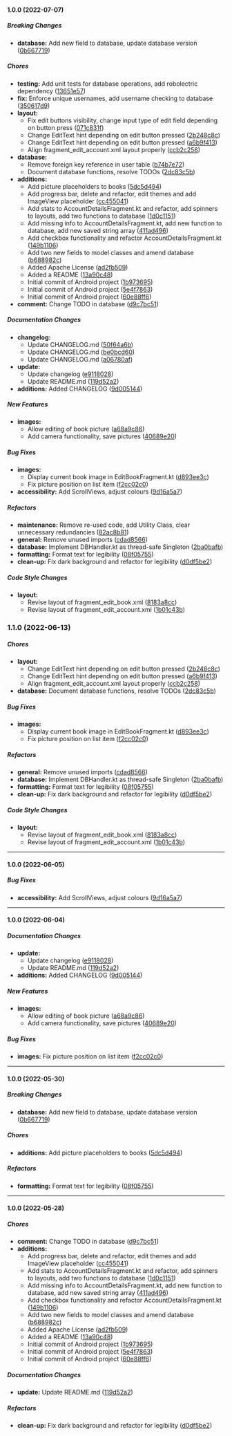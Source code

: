#### 1.0.0 (2022-07-07)

##### Breaking Changes

* **database:**  Add new field to database, update database version ([0b667719](https://github.com/Mr-Chunky/SpellBooks/commit/0b6677193777024b00477cd4f860da64f313c971))

##### Chores

* **testing:**  Add unit tests for database operations, add robolectric dependency ([13651e57](https://github.com/Mr-Chunky/SpellBooks/commit/13651e57b3cc33f1809641c45db318ef58ed25d5))
* **fix:**  Enforce unique usernames, add username checking to database ([350617d9](https://github.com/Mr-Chunky/SpellBooks/commit/350617d9015eb8c8ee365d46b11f01f2dbb63420))
* **layout:**
  *  Fix edit buttons visibility, change input type of edit field depending on button press ([071c831f](https://github.com/Mr-Chunky/SpellBooks/commit/071c831f4915ea4fa728dc4d2788f8b5e39528bc))
  *  Change EditText hint depending on edit button pressed ([2b248c8c](https://github.com/Mr-Chunky/SpellBooks/commit/2b248c8cab4234b895cba5f5784c98b9df8fd6f3))
  *  Change EditText hint depending on edit button pressed ([a6b9f413](https://github.com/Mr-Chunky/SpellBooks/commit/a6b9f413325364ff17fedbea5f46755e6b99f2cc))
  *  Align fragment_edit_account.xml layout properly ([ccb2c258](https://github.com/Mr-Chunky/SpellBooks/commit/ccb2c25818926a9714a600e9c38306397aab8976))
* **database:**
  *  Remove foreign key reference in user table ([b74b7e72](https://github.com/Mr-Chunky/SpellBooks/commit/b74b7e72c6db8b6bd3c1c71eba68c0a3581402af))
  *  Document database functions, resolve TODOs ([2dc83c5b](https://github.com/Mr-Chunky/SpellBooks/commit/2dc83c5bc9220829c66b356666120b173991635d))
* **additions:**
  *  Add picture placeholders to books ([5dc5d494](https://github.com/Mr-Chunky/SpellBooks/commit/5dc5d4944998286b17e70e18eceaceefa0a0cfea))
  *  Add progress bar, delete and refactor, edit themes and add ImageView placeholder ([cc455041](https://github.com/Mr-Chunky/SpellBooks/commit/cc45504105ebe4542448df2ba410a20b43f9ce16))
  *  Add stats to AccountDetailsFragment.kt and refactor, add spinners to layouts, add two functions to database ([1d0c1151](https://github.com/Mr-Chunky/SpellBooks/commit/1d0c11510311a6fd5a42c7adf21b0f3bd319b1bb))
  *  Add missing info to AccountDetailsFragment.kt, add new function to database, add new saved string array ([411ad496](https://github.com/Mr-Chunky/SpellBooks/commit/411ad496ccb1de70051a7a10352ca853218df1e1))
  *  Add checkbox functionality and refactor AccountDetailsFragment.kt ([149b1106](https://github.com/Mr-Chunky/SpellBooks/commit/149b1106bd5bb5150e229899ef497ad20ac2039b))
  *  Add two new fields to model classes and amend database ([b688982c](https://github.com/Mr-Chunky/SpellBooks/commit/b688982cad21cfbcb14f3bc20187a313a590dafb))
  *  Added Apache License ([ad2fb509](https://github.com/Mr-Chunky/SpellBooks/commit/ad2fb509b13ecad145460cbc8f1d29f33bd6c16d))
  *  Added a README ([13a90c48](https://github.com/Mr-Chunky/SpellBooks/commit/13a90c4867bfca45670b101b73ad8c097b06b421))
  *  Initial commit of Android project ([1b973695](https://github.com/Mr-Chunky/SpellBooks/commit/1b973695f3af5cd35f10b305f05652b66021304f))
  *  Initial commit of Android project ([5e4f7863](https://github.com/Mr-Chunky/SpellBooks/commit/5e4f78633423624468221def01a9dfbd4f80b2dd))
  *  Initial commit of Android project ([60e88ff6](https://github.com/Mr-Chunky/SpellBooks/commit/60e88ff6ba5ad9babe8b7b91a8d3cd003ee55b6c))
* **comment:**  Change TODO in database ([d9c7bc51](https://github.com/Mr-Chunky/SpellBooks/commit/d9c7bc51a3adc7213a7dcfad74564005947b0a97))

##### Documentation Changes

* **changelog:**
  *  Update CHANGELOG.md ([50f64a6b](https://github.com/Mr-Chunky/SpellBooks/commit/50f64a6bc25c0c2fe28509a852a1e23df238c755))
  *  Update CHANGELOG.md ([be0bcd60](https://github.com/Mr-Chunky/SpellBooks/commit/be0bcd60c24da3627b6c669454f58edbc6e85738))
  *  Update CHANGELOG.md ([a06780af](https://github.com/Mr-Chunky/SpellBooks/commit/a06780af6db60155e20a7a1a8dc4cf02cc1f3b46))
* **update:**
  *  Update changelog ([e9118028](https://github.com/Mr-Chunky/SpellBooks/commit/e911802838fdc85b3ad10164faccddccfbe6065c))
  *  Update README.md ([119d52a2](https://github.com/Mr-Chunky/SpellBooks/commit/119d52a2a54f545ac2f3d39bd08ec515a1db2b5a))
* **additions:**  Added CHANGELOG ([9d005144](https://github.com/Mr-Chunky/SpellBooks/commit/9d005144491ac8555ff1fa63e4635e1db9f08577))

##### New Features

* **images:**
  *  Allow editing of book picture ([a68a9c86](https://github.com/Mr-Chunky/SpellBooks/commit/a68a9c8605106004c7aed420ecd2a3d876f0d531))
  *  Add camera functionality, save pictures ([40689e20](https://github.com/Mr-Chunky/SpellBooks/commit/40689e205f01a52187dd4f9b1bd020839a4f9be1))

##### Bug Fixes

* **images:**
  *  Display current book image in EditBookFragment.kt ([d893ee3c](https://github.com/Mr-Chunky/SpellBooks/commit/d893ee3cc1fcdfea8541f5b43300a4e6ac2ae55b))
  *  Fix picture position on list item ([f2cc02c0](https://github.com/Mr-Chunky/SpellBooks/commit/f2cc02c0d16da1e3dc0f14dc16a18e9acbebbe3a))
* **accessibility:**  Add ScrollViews, adjust colours ([9d16a5a7](https://github.com/Mr-Chunky/SpellBooks/commit/9d16a5a794668121b2b1f9ab3bba6685647c26ed))

##### Refactors

* **maintenance:**  Remove re-used code, add Utility Class, clear unnecessary redundancies ([82ac8b81](https://github.com/Mr-Chunky/SpellBooks/commit/82ac8b8185334fa72a17cc93c3e9c03a58ed2ad5))
* **general:**  Remove unused imports ([cdad8566](https://github.com/Mr-Chunky/SpellBooks/commit/cdad8566fb0646f8354297c3a5e369b03e5bdcfe))
* **database:**  Implement DBHandler.kt as thread-safe Singleton ([2ba0bafb](https://github.com/Mr-Chunky/SpellBooks/commit/2ba0bafb09bda5eb527fa9e6f0cb11d6a0f991e7))
* **formatting:**  Format text for legibility ([08f05755](https://github.com/Mr-Chunky/SpellBooks/commit/08f0575555a42f6c4c6193bbc4ae12b4e8b8a5a5))
* **clean-up:**  Fix dark background and refactor for legibility ([d0df5be2](https://github.com/Mr-Chunky/SpellBooks/commit/d0df5be28e9fea2ad9179a50f23c80465170989d))

##### Code Style Changes

* **layout:**
  *  Revise layout of fragment_edit_book.xml ([8183a8cc](https://github.com/Mr-Chunky/SpellBooks/commit/8183a8cc4e0a7a08abec65b0994091b3b53ac203))
  *  Revise layout of fragment_edit_account.xml ([1b01c43b](https://github.com/Mr-Chunky/SpellBooks/commit/1b01c43b2efe0cd6af20914e37d01d21651d28d8))

### 1.1.0 (2022-06-13)

##### Chores

* **layout:**
  *  Change EditText hint depending on edit button pressed ([2b248c8c](https://github.com/Mr-Chunky/SpellBooks/commit/2b248c8cab4234b895cba5f5784c98b9df8fd6f3))
  *  Change EditText hint depending on edit button pressed ([a6b9f413](https://github.com/Mr-Chunky/SpellBooks/commit/a6b9f413325364ff17fedbea5f46755e6b99f2cc))
  *  Align fragment_edit_account.xml layout properly ([ccb2c258](https://github.com/Mr-Chunky/SpellBooks/commit/ccb2c25818926a9714a600e9c38306397aab8976))
* **database:**  Document database functions, resolve TODOs ([2dc83c5b](https://github.com/Mr-Chunky/SpellBooks/commit/2dc83c5bc9220829c66b356666120b173991635d))

##### Bug Fixes

* **images:**
  *  Display current book image in EditBookFragment.kt ([d893ee3c](https://github.com/Mr-Chunky/SpellBooks/commit/d893ee3cc1fcdfea8541f5b43300a4e6ac2ae55b))
  *  Fix picture position on list item ([f2cc02c0](https://github.com/Mr-Chunky/SpellBooks/commit/f2cc02c0d16da1e3dc0f14dc16a18e9acbebbe3a))

##### Refactors

* **general:**  Remove unused imports ([cdad8566](https://github.com/Mr-Chunky/SpellBooks/commit/cdad8566fb0646f8354297c3a5e369b03e5bdcfe))
* **database:**  Implement DBHandler.kt as thread-safe Singleton ([2ba0bafb](https://github.com/Mr-Chunky/SpellBooks/commit/2ba0bafb09bda5eb527fa9e6f0cb11d6a0f991e7))
* **formatting:**  Format text for legibility ([08f05755](https://github.com/Mr-Chunky/SpellBooks/commit/08f0575555a42f6c4c6193bbc4ae12b4e8b8a5a5))
* **clean-up:**  Fix dark background and refactor for legibility ([d0df5be2](https://github.com/Mr-Chunky/SpellBooks/commit/d0df5be28e9fea2ad9179a50f23c80465170989d))

##### Code Style Changes

* **layout:**
  *  Revise layout of fragment_edit_book.xml ([8183a8cc](https://github.com/Mr-Chunky/SpellBooks/commit/8183a8cc4e0a7a08abec65b0994091b3b53ac203))
  *  Revise layout of fragment_edit_account.xml ([1b01c43b](https://github.com/Mr-Chunky/SpellBooks/commit/1b01c43b2efe0cd6af20914e37d01d21651d28d8))

------------------------------------------------------------------------

#### 1.0.0 (2022-06-05)

##### Bug Fixes

* **accessibility:**  Add ScrollViews, adjust colours ([9d16a5a7](https://github.com/Mr-Chunky/SpellBooks/commit/9d16a5a794668121b2b1f9ab3bba6685647c26ed))

------------------------------------------------------------------------

#### 1.0.0 (2022-06-04)

##### Documentation Changes

* **update:**
  *  Update changelog ([e9118028](https://github.com/Mr-Chunky/SpellBooks/commit/e911802838fdc85b3ad10164faccddccfbe6065c))
  *  Update README.md ([119d52a2](https://github.com/Mr-Chunky/SpellBooks/commit/119d52a2a54f545ac2f3d39bd08ec515a1db2b5a))
* **additions:**  Added CHANGELOG ([9d005144](https://github.com/Mr-Chunky/SpellBooks/commit/9d005144491ac8555ff1fa63e4635e1db9f08577))

##### New Features

* **images:**
  *  Allow editing of book picture ([a68a9c86](https://github.com/Mr-Chunky/SpellBooks/commit/a68a9c8605106004c7aed420ecd2a3d876f0d531))
  *  Add camera functionality, save pictures ([40689e20](https://github.com/Mr-Chunky/SpellBooks/commit/40689e205f01a52187dd4f9b1bd020839a4f9be1))

##### Bug Fixes

* **images:**  Fix picture position on list item ([f2cc02c0](https://github.com/Mr-Chunky/SpellBooks/commit/f2cc02c0d16da1e3dc0f14dc16a18e9acbebbe3a))

------------------------------------------------------------------------

#### 1.0.0 (2022-05-30)

##### Breaking Changes

* **database:**  Add new field to database, update database version ([0b667719](https://github.com/Mr-Chunky/SpellBooks/commit/0b6677193777024b00477cd4f860da64f313c971))

##### Chores

* **additions:**  Add picture placeholders to books ([5dc5d494](https://github.com/Mr-Chunky/SpellBooks/commit/5dc5d4944998286b17e70e18eceaceefa0a0cfea))

##### Refactors

* **formatting:**  Format text for legibility ([08f05755](https://github.com/Mr-Chunky/SpellBooks/commit/08f0575555a42f6c4c6193bbc4ae12b4e8b8a5a5))

------------------------------------------------------------------------

#### 1.0.0 (2022-05-28)

##### Chores

* **comment:**  Change TODO in database ([d9c7bc51](https://github.com/Mr-Chunky/SpellBooks/commit/d9c7bc51a3adc7213a7dcfad74564005947b0a97))
* **additions:**
  *  Add progress bar, delete and refactor, edit themes and add ImageView placeholder ([cc455041](https://github.com/Mr-Chunky/SpellBooks/commit/cc45504105ebe4542448df2ba410a20b43f9ce16))
  *  Add stats to AccountDetailsFragment.kt and refactor, add spinners to layouts, add two functions to database ([1d0c1151](https://github.com/Mr-Chunky/SpellBooks/commit/1d0c11510311a6fd5a42c7adf21b0f3bd319b1bb))
  *  Add missing info to AccountDetailsFragment.kt, add new function to database, add new saved string array ([411ad496](https://github.com/Mr-Chunky/SpellBooks/commit/411ad496ccb1de70051a7a10352ca853218df1e1))
  *  Add checkbox functionality and refactor AccountDetailsFragment.kt ([149b1106](https://github.com/Mr-Chunky/SpellBooks/commit/149b1106bd5bb5150e229899ef497ad20ac2039b))
  *  Add two new fields to model classes and amend database ([b688982c](https://github.com/Mr-Chunky/SpellBooks/commit/b688982cad21cfbcb14f3bc20187a313a590dafb))
  *  Added Apache License ([ad2fb509](https://github.com/Mr-Chunky/SpellBooks/commit/ad2fb509b13ecad145460cbc8f1d29f33bd6c16d))
  *  Added a README ([13a90c48](https://github.com/Mr-Chunky/SpellBooks/commit/13a90c4867bfca45670b101b73ad8c097b06b421))
  *  Initial commit of Android project ([1b973695](https://github.com/Mr-Chunky/SpellBooks/commit/1b973695f3af5cd35f10b305f05652b66021304f))
  *  Initial commit of Android project ([5e4f7863](https://github.com/Mr-Chunky/SpellBooks/commit/5e4f78633423624468221def01a9dfbd4f80b2dd))
  *  Initial commit of Android project ([60e88ff6](https://github.com/Mr-Chunky/SpellBooks/commit/60e88ff6ba5ad9babe8b7b91a8d3cd003ee55b6c))

##### Documentation Changes

* **update:**  Update README.md ([119d52a2](https://github.com/Mr-Chunky/SpellBooks/commit/119d52a2a54f545ac2f3d39bd08ec515a1db2b5a))

##### Refactors

* **clean-up:**  Fix dark background and refactor for legibility ([d0df5be2](https://github.com/Mr-Chunky/SpellBooks/commit/d0df5be28e9fea2ad9179a50f23c80465170989d))


